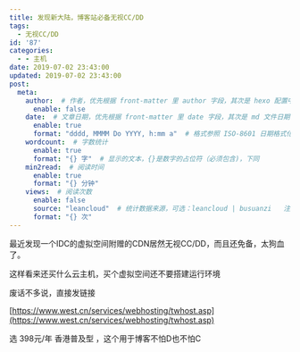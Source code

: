 ```yaml
---
title: 发现新大陆，博客站必备无视CC/DD
tags:
  - 无视CC/DD
id: '87'
categories:
  - - 主机
date: 2019-07-02 23:43:00
updated: 2019-07-02 23:43:00
post:
  meta:
    author:  # 作者，优先根据 front-matter 里 author 字段，其次是 hexo 配置中 author 值
      enable: false
    date:  # 文章日期，优先根据 front-matter 里 date 字段，其次是 md 文件日期
      enable: true
      format: "dddd, MMMM Do YYYY, h:mm a"  # 格式参照 ISO-8601 日期格式化
    wordcount:  # 字数统计
      enable: true
      format: "{} 字"  # 显示的文本，{}是数字的占位符（必须包含)，下同
    min2read:  # 阅读时间
      enable: true
      format: "{} 分钟"
    views:  # 阅读次数
      enable: false
      source: "leancloud"  # 统计数据来源，可选：leancloud | busuanzi   注意不蒜子会间歇抽风
      format: "{} 次"
---
```


最近发现一个IDC的虚拟空间附赠的CDN居然无视CC/DD，而且还免备，太狗血了。

这样看来还买什么云主机，买个虚拟空间还不要搭建运行环境

废话不多说，直接发链接

[https://www.west.cn/services/webhosting/twhost.asp](https://www.west.cn/services/webhosting/twhost.asp)

选 398元/年 香港普及型 ，这个用于博客不怕D也不怕C